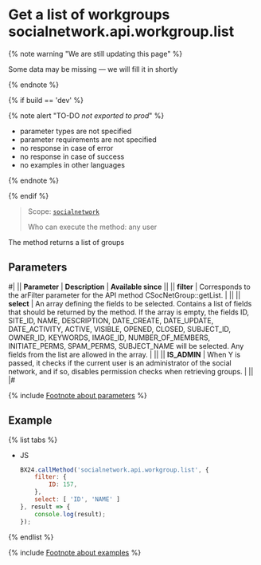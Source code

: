 # Get a list of workgroups socialnetwork.api.workgroup.list

{% note warning "We are still updating this page" %}

Some data may be missing — we will fill it in shortly

{% endnote %}

{% if build == 'dev' %}

{% note alert "TO-DO _not exported to prod_" %}

- parameter types are not specified
- parameter requirements are not specified
- no response in case of error
- no response in case of success
- no examples in other languages

{% endnote %}

{% endif %}

> Scope: [`socialnetwork`](../scopes/permissions.md)
>
> Who can execute the method: any user

The method returns a list of groups

## Parameters

#|
|| **Parameter** | **Description** | **Available since** ||
|| **filter** | Corresponds to the arFilter parameter for the API method CSocNetGroup::getList. | ||
|| **select** | An array defining the fields to be selected. Contains a list of fields that should be returned by the method. If the array is empty, the fields ID, SITE_ID, NAME, DESCRIPTION, DATE_CREATE, DATE_UPDATE, DATE_ACTIVITY, ACTIVE, VISIBLE, OPENED, CLOSED, SUBJECT_ID, OWNER_ID, KEYWORDS, IMAGE_ID, NUMBER_OF_MEMBERS, INITIATE_PERMS, SPAM_PERMS, SUBJECT_NAME will be selected. Any fields from the list are allowed in the array. | ||
|| **IS_ADMIN** | When Y is passed, it checks if the current user is an administrator of the social network, and if so, disables permission checks when retrieving groups. | ||
|#

{% include [Footnote about parameters](../../_includes/required.md) %}

## Example

{% list tabs %}

- JS

    ```js
    BX24.callMethod('socialnetwork.api.workgroup.list', {
        filter: {
            ID: 157,
        },
        select: [ 'ID', 'NAME' ]
    }, result => {
        console.log(result);
    });
    ```

{% endlist %}


{% include [Footnote about examples](../../_includes/examples.md) %}